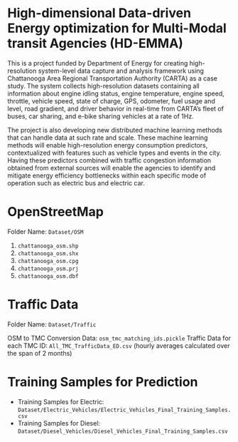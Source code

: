 # High-dimensional Data-driven Energy optimization for Multi-Modal transit Agencies (HD-EMMA)

This is a project funded by Department of Energy for creating high-resolution system-level data capture and analysis framework using Chattanooga Area Regional Transportation Authority (CARTA) as a case study. The system collects high-resolution datasets containing all information about engine idling status, engine temperature, engine speed, throttle, vehicle speed, state of charge, GPS, odometer, fuel usage and level, road gradient, and driver behavior in real-time from CARTA’s fleet of buses, car sharing, and e-bike sharing vehicles at a rate of 1Hz. 

The project is also developing new distributed machine learning methods that can handle data at such rate and scale. These machine learning methods will enable  high-resolution energy consumption predictors, contextualized with features such as vehicle types and events in the city. Having these predictors combined with traffic congestion information obtained from external sources will enable the agencies to identify and mitigate energy efficiency bottlenecks within each specific mode of operation such as electric bus and electric car.

# OpenStreetMap

Folder Name: `Dataset/OSM`

1) `chattanooga_osm.shp`
2) `chattanooga_osm.shx`
3) `chattanooga_osm.cpg`
4) `chattanooga_osm.prj`
5) `chattanooga_osm.dbf`

# Traffic Data

Folder Name: `Dataset/Traffic`

OSM to TMC Conversion Data: `osm_tmc_matching_ids.pickle`
Traffic Data for each TMC ID: `All_TMC_TrafficData_ED.csv`
(hourly averages calculated over the span of 2 months)

# Training Samples for Prediction
- Training Samples for Electric: `Dataset/Electric_Vehicles/Electric_Vehicles_Final_Training_Samples.csv`
- Training Samples for Diesel: `Dataset/Diesel_Vehicles/Diesel_Vehicles_Final_Training_Samples.csv`
